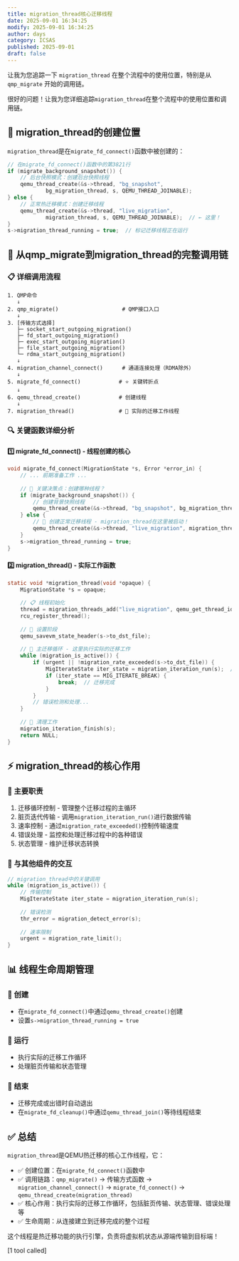 ```yaml
---
title: migration_thread核心迁移线程
date: 2025-09-01 16:34:25
modify: 2025-09-01 16:34:25
author: days
category: ICSAS
published: 2025-09-01
draft: false
---
```


让我为您追踪一下 `migration_thread` 在整个流程中的使用位置，特别是从 `qmp_migrate` 开始的调用链。

很好的问题！让我为您详细追踪`migration_thread`在整个流程中的使用位置和调用链。

## 🎯 migration_thread的创建位置

`migration_thread`是在`migrate_fd_connect()`函数中被创建的：

```c
// 在migrate_fd_connect()函数中的第3821行
if (migrate_background_snapshot()) {
    // 后台快照模式：创建后台快照线程
    qemu_thread_create(&s->thread, "bg_snapshot",
            bg_migration_thread, s, QEMU_THREAD_JOINABLE);
} else {
    // 正常热迁移模式：创建迁移线程
    qemu_thread_create(&s->thread, "live_migration",
            migration_thread, s, QEMU_THREAD_JOINABLE);  // ← 这里！
}
s->migration_thread_running = true;  // 标记迁移线程正在运行
```

## 🔗 从qmp_migrate到migration_thread的完整调用链

### 📋 详细调用流程

```
1. QMP命令
   ↓
2. qmp_migrate()                    # QMP接口入口
   ↓
3. [传输方式选择]
   ├─ socket_start_outgoing_migration()
   ├─ fd_start_outgoing_migration()
   ├─ exec_start_outgoing_migration()
   ├─ file_start_outgoing_migration()
   └─ rdma_start_outgoing_migration()
   ↓
4. migration_channel_connect()      # 通道连接处理（RDMA除外）
   ↓
5. migrate_fd_connect()            # ⭐ 关键转折点
   ↓
6. qemu_thread_create()            # 创建线程
   ↓
7. migration_thread()              # 🎯 实际的迁移工作线程
```

### 🔍 关键函数详细分析

#### 1️⃣ migrate_fd_connect() - 线程创建的核心
```c
void migrate_fd_connect(MigrationState *s, Error *error_in) {
    // ... 前期准备工作 ...
    
    // 🎯 关键决策点：创建哪种线程？
    if (migrate_background_snapshot()) {
        // 创建背景快照线程
        qemu_thread_create(&s->thread, "bg_snapshot", bg_migration_thread, s, QEMU_THREAD_JOINABLE);
    } else {
        // 🚀 创建正常迁移线程 - migration_thread在这里被启动！
        qemu_thread_create(&s->thread, "live_migration", migration_thread, s, QEMU_THREAD_JOINABLE);
    }
    s->migration_thread_running = true;
}
```

#### 2️⃣ migration_thread() - 实际工作函数
```c
static void *migration_thread(void *opaque) {
    MigrationState *s = opaque;
    
    // 📋 线程初始化
    thread = migration_threads_add("live_migration", qemu_get_thread_id());
    rcu_register_thread();
    
    // 🔧 设置阶段
    qemu_savevm_state_header(s->to_dst_file);
    
    // 🔄 主迁移循环 - 这里执行实际的迁移工作
    while (migration_is_active()) {
        if (urgent || !migration_rate_exceeded(s->to_dst_file)) {
            MigIterateState iter_state = migration_iteration_run(s);  // 脏页迭代传输
            if (iter_state == MIG_ITERATE_BREAK) {
                break;  // 迁移完成
            }
        }
        // 错误检测和处理...
    }
    
    // 🧹 清理工作
    migration_iteration_finish(s);
    return NULL;
}
```

## ⚡ migration_thread的核心作用

### 🎯 主要职责
1. 迁移循环控制 - 管理整个迁移过程的主循环
2. 脏页迭代传输 - 调用`migration_iteration_run()`进行数据传输
3. 速率控制 - 通过`migration_rate_exceeded()`控制传输速度
4. 错误处理 - 监控和处理迁移过程中的各种错误
5. 状态管理 - 维护迁移状态转换

### 🔄 与其他组件的交互
```c
// migration_thread中的关键调用
while (migration_is_active()) {
    // 传输控制
    MigIterateState iter_state = migration_iteration_run(s);
    
    // 错误检测
    thr_error = migration_detect_error(s);
    
    // 速率限制
    urgent = migration_rate_limit();
}
```

## 📊 线程生命周期管理

### 🚀 创建
- 在`migrate_fd_connect()`中通过`qemu_thread_create()`创建
- 设置`s->migration_thread_running = true`

### 🏃 运行
- 执行实际的迁移工作循环
- 处理脏页传输和状态管理

### 🛑 结束
- 迁移完成或出错时自动退出
- 在`migrate_fd_cleanup()`中通过`qemu_thread_join()`等待线程结束

## ✅ 总结

`migration_thread`是QEMU热迁移的核心工作线程，它：

- ✅ 创建位置：在`migrate_fd_connect()`函数中
- ✅ 调用链路：`qmp_migrate()` → 传输方式函数 → `migration_channel_connect()` → `migrate_fd_connect()` → `qemu_thread_create(migration_thread)`
- ✅ 核心作用：执行实际的迁移工作循环，包括脏页传输、状态管理、错误处理等
- ✅ 生命周期：从连接建立到迁移完成的整个过程

这个线程是热迁移功能的执行引擎，负责将虚拟机状态从源端传输到目标端！

[1 tool called]